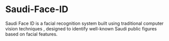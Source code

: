 # Saudi-Face-ID
Saudi Face ID is a facial recognition system built using traditional computer vision techniques , designed to identify well-known Saudi public figures based on facial features.
